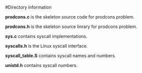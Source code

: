 #Directory information

<p><b>prodcons.c</b> is the skeleton source code for prodcons problem.</p>
<p><b>prodcons.h</b> is the skeleton source linrary for prodcons problem.</p>
<p><b>sys.c</b> contains syscall implementations.</p>
<p><b>syscalls.h</b> is the Linux syscall interface.</p>
<p><b>syscall_table.S</b> contains syscall names and numbers.</p>
<p><b>unistd.h</b> contains syscall numbers.</p>
